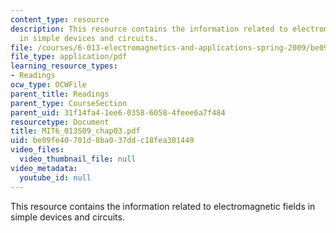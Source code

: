 ```yaml
---
content_type: resource
description: This resource contains the information related to electromagnetic fields
  in simple devices and circuits.
file: /courses/6-013-electromagnetics-and-applications-spring-2009/be09fe40701d8ba037ddc18fea301449_MIT6_013S09_chap03.pdf
file_type: application/pdf
learning_resource_types:
- Readings
ocw_type: OCWFile
parent_title: Readings
parent_type: CourseSection
parent_uid: 31f14fa4-1ee6-0358-6058-4feee6a7f484
resourcetype: Document
title: MIT6_013S09_chap03.pdf
uid: be09fe40-701d-8ba0-37dd-c18fea301449
video_files:
  video_thumbnail_file: null
video_metadata:
  youtube_id: null
---
```

This resource contains the information related to electromagnetic fields in simple devices and circuits.

